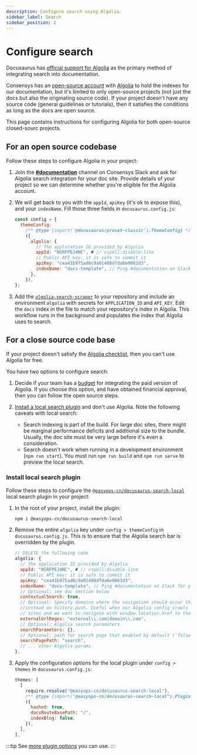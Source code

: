 ```yaml
---
description: Configure search using Algolia.
sidebar_label: Search
sidebar_position: 2
---
```


# Configure search

Docusaurus has [official support for Algolia](https://docusaurus.io/docs/search#using-algolia-docsearch)
as the primary method of integrating search into documentation.

Consensys has an [open-source account](https://docsearch.algolia.com/docs/who-can-apply/) with
[Algolia](https://www.algolia.com/) to hold the indexes for our documentation, but it's limited to
only open-source projects (not just the docs but also the originating source code).
If your project doesn't have any source code (general guidelines or tutorials), then it satisfies
the conditions as long as the docs are open source.

This page contains instructions for configuring Algolia for both open-source closed-sourc projects.

## For an open source codebase

Follow these steps to configure Algolia in your project:

1. Join the [**#documentation**](https://consensys.slack.com/archives/C0272B5P1CY) channel on Consensys
   Slack and ask for Algolia search integration for your doc site.
   Provide details of your project so we can determine whether you're eligible for the Algolia account.

2. We will get back to you with the `appId`, `apiKey` (it's ok to expose this), and your `indexName`.
   Fill those three fields in `docusaurus.config.js`:

    ```js {7-10} title="docusaurus.config.js"
    const config = {
      themeConfig:
        /** @type {import('@docusaurus/preset-classic').ThemeConfig} */
        ({
          algolia: {
            // The application ID provided by Algolia
            appId: "NSRFPEJ4NC", # // cspell:disable-line
            // Public API key: it is safe to commit it
            apiKey: "cea41b975ad6c9a01408dfda6e0061d3",
            indexName: "docs-template", // Ping #documentation on Slack for your index name
          },
        }),
    };
    ```

3. Add the [`algolia-search-scraper`](../../.github/workflows/algolia-search-scraper.yml) to your
   repository and include an environment `algolia` with secrets for `APPLICATION_ID` and `API_KEY`.
   Edit the `docs` index in the file to match your repository's index in Algolia.
   This workflow runs in the background and populates the index that Algolia uses to search.

## For a close source code base

If your project doesn't satisfy the [Algolia checklist](https://docsearch.algolia.com/docs/who-can-apply/),
then you can't use Algolia for free.

You have two options to configure search:

1. Decide if your team has a [budget](https://www.algolia.com/pricing/) for integrating the paid
   version of Algolia.
   If you choose this option, and have obtained financial approval, then you can follow the
    open source steps.

2. [Install a local search plugin](#install-local-search-plugin) and don't use Algolia.
   Note the following caveats with local search:
   - Search indexing is part of the build.
     For large doc sites, there might be marginal performance deficits and additional size
     to the bundle.
     Usually, the doc site must be very large before it's even a consideration.
   - Search doesn't work when running in a development environment (`npm run start`).
     You must run `npm run build` and `npm run serve` to preview the local search.

### Install local search plugin

Follow these steps to configure the [`@easyops-cn/docusaurus-search-local`](https://github.com/easyops-cn/docusaurus-search-local)
local search plugin in your project:

1. In the root of your project, install the plugin:

    ```bash
    npm i @easyops-cn/docusaurus-search-local
    ```

2. Remove the entire `algolia` key under `config > themeConfig` in `docusaurus.config.js`.
   This is to ensure that the Algolia search bar is overridden by the plugin.

   ```js title="docusaurus.config.js"
   // DELETE the following code
   algolia: {
     // The application ID provided by Algolia
     appId: "NSRFPEJ4NC", # // cspell:disable-line
     // Public API key: it is safe to commit it
     apiKey: "cea41b975ad6c9a01408dfda6e0061d3",
     indexName: "docs-template", // Ping #documentation on Slack for your index name
     // Optional: see doc section below
     contextualSearch: true,
     // Optional: Specify domains where the navigation should occur through window.location 
     //instead on history.push. Useful when our Algolia config crawls multiple documentation
     // sites and we want to navigate with window.location.href to them.
     externalUrlRegex: "external\\.com|domain\\.com",
     // Optional: Algolia search parameters
     searchParameters: {},
     // Optional: path for search page that enabled by default (`false` to disable it)
     searchPagePath: "search",
     // ... other Algolia params
   },
   ```

3. Apply the configuration options for the local plugin under `config > themes` in `docusaurus.config.js`:

   ```js title="docusaurus.config.js"
   themes: [
     [
       require.resolve("@easyops-cn/docusaurus-search-local"),
       /** @type {import("@easyops-cn/docusaurus-search-local").PluginOptions} */
       ({
         hashed: true,
         docsRouteBasePath: "/",
         indexBlog: false,
       }),
     ],
   ],
   ```

  :::tip
  See [more plugin options](https://github.com/easyops-cn/docusaurus-search-local#theme-options) you
  can use.
  :::
